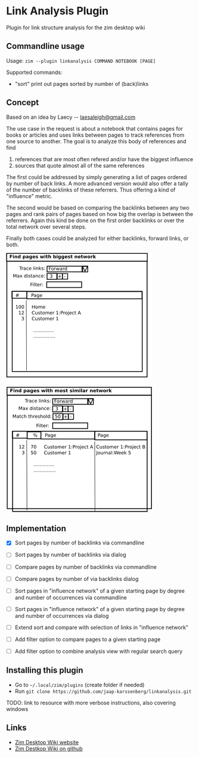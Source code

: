 # Link Analysis Plugin
Plugin for link structure analysis for the zim desktop wiki

## Commandline usage

Usage: `zim --plugin linkanalysis COMMAND NOTEBOOK [PAGE]`

Supported commands:
  - "sort" print out pages sorted by number of (back)links


## Concept
Based on an idea by Laecy -- <laesaleigh@gmail.com>

The use case in the request is about a notebook that contains pages for books or articles and uses links between pages to track references from one source to another. The goal is to analyze this body of references and find

  1. references that are most often refered and/or have the biggest influence
  2. sources that quote almost all of the same references

The first could be addressed by simply generating a list of pages ordered by number of back links. A more advanced version would also offer a tally of the number of backlinks of these referrers. Thus offering a kind of "influence" metric.

The second would be based on comparing the backlinks between any two pages and rank pairs of pages based on how big the overlap is between the referrers. Again this kind be done on the first order backlinks or over the total network over several steps.

Finally both cases could be analyzed for either backlinks, forward links, or both.

![Concept sketch of dialogs](./img/concept.png)


## Implementation
- [x] Sort pages by number of backlinks via commandline
- [ ] Sort pages by number of backlinks via dialog
- [ ] Compare pages by number of backlinks via commandline
- [ ] Compare pages by number of via backlinks dialog
- [ ] Sort pages in "influence network" of a given starting page by degree and number of occurrences via commandline
- [ ] Sort pages in "influence network" of a given starting page by degree and number of occurrences via dialog
- [ ] Extend sort and compare with selection of links in "influence network"
- [ ] Add filter option to compare pages to a given starting page
- [ ] Add filter option to combine analysis view with regular search query


## Installing this plugin
- Go to `~/.local/zim/plugins` (create folder if needed)
- Run `git clone https://github.com/jaap-karssenberg/linkanalysis.git`

TODO: link to resource with more verbose instructions, also covering windows

## Links
- [Zim Desktop Wiki website](http://zim-wiki.org/)
- [Zim Destkop Wiki on github](https://github.com/jaap-karssenberg/zim-desktop-wiki)
